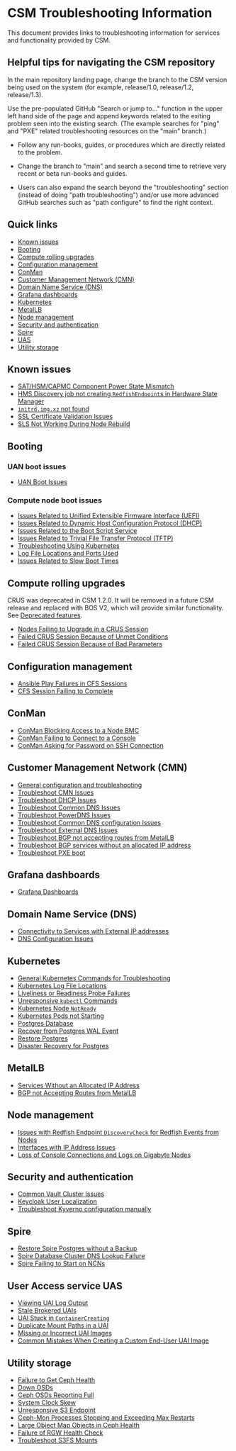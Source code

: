 # CSM Troubleshooting Information

This document provides links to troubleshooting information for services and functionality provided by CSM.

## Helpful tips for navigating the CSM repository

In the main repository landing page, change the branch to the CSM version being used on the system (for example, release/1.0, release/1.2, release/1.3).

Use the pre-populated GitHub "Search or jump to..." function in the upper left hand side of the page and append keywords related
to the exiting problem seen into the existing search. (The example searches for "ping" and "PXE" related troubleshooting resources on the "main" branch.)

* Follow any run-books, guides, or procedures which are directly related to the problem.

* Change the branch to "main" and search a second time to retrieve very recent or beta run-books and guides.

* Users can also expand the search beyond the "troubleshooting" section (instead of doing "path troubleshooting") and/or use more advanced GitHub searches such as "path configure" to find the right context.

## Quick links

* [Known issues](#known-issues)
* [Booting](#booting)
* [Compute rolling upgrades](#compute-rolling-upgrades)
* [Configuration management](#configuration-management)
* [ConMan](#conman)
* [Customer Management Network (CMN)](#customer-management-network-cmn)
* [Domain Name Service (DNS)](#domain-name-service-dns)
* [Grafana dashboards](#grafana-dashboards)
* [Kubernetes](#kubernetes)
* [MetalLB](#metallb)
* [Node management](#node-management)
* [Security and authentication](#security-and-authentication)
* [Spire](#spire)
* [UAS](#user-access-service-uas)
* [Utility storage](#utility-storage)

## Known issues

* [SAT/HSM/CAPMC Component Power State Mismatch](known_issues/component_power_state_mismatch.md)
* [HMS Discovery job not creating `RedfishEndpoint`s in Hardware State Manager](known_issues/discovery_job_not_creating_redfish_endpoints.md)
* [`initrd.img.xz` not found](known_issues/initrd.img.zx_not_found.md)
* [SSL Certificate Validation Issues](known_issues/ssl_certificate_validation_issues.md)
* [SLS Not Working During Node Rebuild](known_issues/SLS_Not_Working_During_Node_Rebuild.md)

## Booting

### UAN boot issues

* [UAN Boot Issues](../operations/boot_orchestration/Troubleshoot_UAN_Boot_Issues.md)

### Compute node boot issues

* [Issues Related to Unified Extensible Firmware Interface (UEFI)](../operations/boot_orchestration/Troubleshoot_Compute_Node_Boot_Issues_Related_to_Unified_Extensible_Firmware_Interface_UEFI.md)
* [Issues Related to Dynamic Host Configuration Protocol (DHCP)](../operations/boot_orchestration/Troubleshoot_Compute_Node_Boot_Issues_Related_to_Dynamic_Host_Configuration_Protocol_DHCP.md)
* [Issues Related to the Boot Script Service](../operations/boot_orchestration/Troubleshoot_Compute_Node_Boot_Issues_Related_to_the_Boot_Script_Service_BSS.md)
* [Issues Related to Trivial File Transfer Protocol (TFTP)](../operations/boot_orchestration/Troubleshoot_Compute_Node_Boot_Issues_Related_to_Trivial_File_Transfer_Protocol_TFTP.md)
* [Troubleshooting Using Kubernetes](../operations/boot_orchestration/Troubleshoot_Compute_Node_Boot_Issues_Using_Kubernetes.md)
* [Log File Locations and Ports Used](../operations/boot_orchestration/Log_File_Locations_and_Ports_Used_in_Compute_Node_Boot_Troubleshooting.md)
* [Issues Related to Slow Boot Times](../operations/boot_orchestration/Troubleshoot_Compute_Node_Boot_Issues_Related_to_Slow_Boot_Times.md)

## Compute rolling upgrades

CRUS was deprecated in CSM 1.2.0. It will be removed in a future CSM release and replaced with BOS V2, which will provide similar functionality.
See [Deprecated features](../introduction/differences.md#deprecated_features).

* [Nodes Failing to Upgrade in a CRUS Session](../operations/compute_rolling_upgrades/Troubleshoot_Nodes_Failing_to_Upgrade_in_a_CRUS_Session.md)
* [Failed CRUS Session Because of Unmet Conditions](../operations/compute_rolling_upgrades/Troubleshoot_a_Failed_CRUS_Session_Due_to_Unmet_Conditions.md)
* [Failed CRUS Session Because of Bad Parameters](../operations/compute_rolling_upgrades/Troubleshoot_a_Failed_CRUS_Session_Due_to_Bad_Parameters.md)

## Configuration management

* [Ansible Play Failures in CFS Sessions](../operations/configuration_management/Troubleshoot_Ansible_Play_Failures_in_CFS_Sessions.md)
* [CFS Session Failing to Complete](../operations/configuration_management/Troubleshoot_CFS_Session_Failing_to_Complete.md)

## ConMan

* [ConMan Blocking Access to a Node BMC](../operations/conman/Troubleshoot_ConMan_Blocking_Access_to_a_Node_BMC.md)
* [ConMan Failing to Connect to a Console](../operations/conman/Troubleshoot_ConMan_Failing_to_Connect_to_a_Console.md)
* [ConMan Asking for Password on SSH Connection](../operations/conman/Troubleshoot_ConMan_Asking_for_Password_on_SSH_Connection.md)

## Customer Management Network (CMN)

* [General configuration and troubleshooting](../operations/network/management_network/README.md)
* [Troubleshoot CMN Issues](../operations/network/customer_accessible_networks/Troubleshoot_CMN_Issues.md)
* [Troubleshoot DHCP Issues](../operations/network/dhcp/Troubleshoot_DHCP_Issues.md)
* [Troubleshoot Common DNS Issues](../operations/network/dns/Troubleshoot_Common_DNS_Issues.md)
* [Troubleshoot PowerDNS Issues](../operations/network/dns/Troubleshoot_PowerDNS.md)
* [Troubleshoot Common DNS configuration Issues](../operations/network/external_dns/Troubleshoot_DNS_Configuration_Issues.md)
* [Troubleshoot External DNS Issues](../operations/network/external_dns/Troubleshoot_Systems_Not_Provisioned_with_External_IP_Addresses.md)
* [Troubleshoot BGP not accepting routes from MetalLB](../operations/network/metallb_bgp/Troubleshoot_BGP_not_Accepting_Routes_from_MetalLB.md)
* [Troubleshoot BGP services without an allocated IP address](../operations/network/metallb_bgp/Troubleshoot_Services_without_an_Allocated_IP_Address.md)
* [Troubleshoot PXE boot](../install/troubleshooting_pxe_boot.md)

## Grafana dashboards

* [Grafana Dashboards](../operations/system_management_health/Troubleshoot_Grafana_Dashboard.md)

## Domain Name Service (DNS)

* [Connectivity to Services with External IP addresses](../operations/network/external_dns/Troubleshoot_Systems_Not_Provisioned_with_External_IP_Addresses.md)
* [DNS Configuration Issues](../operations/network/external_dns/Troubleshoot_DNS_Configuration_Issues.md)

## Kubernetes

* [General Kubernetes Commands for Troubleshooting](kubernetes/Kubernetes_Troubleshooting_Information.md)
* [Kubernetes Log File Locations](kubernetes/Kubernetes_Log_File_Locations.md)
* [Liveliness or Readiness Probe Failures](kubernetes/Troubleshoot_Liveliness_Readiness_Probe_Failures.md)
* [Unresponsive `kubectl` Commands](kubernetes/Troubleshoot_Unresponsive_kubectl_Commands.md)
* [Kubernetes Node `NotReady`](kubernetes/Troubleshoot_Kubernetes_Node_NotReady.md)
* [Kubernetes Pods not Starting](kubernetes/Troubleshoot_Kubernetes_Pods_Not_Starting.md)
* [Postgres Database](../operations/kubernetes/Troubleshoot_Postgres_Database.md)
* [Recover from Postgres WAL Event](../operations/kubernetes/Troubleshoot_Postgres_Database.md)
* [Restore Postgres](../operations/kubernetes/Restore_Postgres.md)
* [Disaster Recovery for Postgres](../operations/kubernetes/Disaster_Recovery_Postgres.md)

## MetalLB

* [Services Without an Allocated IP Address](../operations/network/metallb_bgp/Troubleshoot_Services_without_an_Allocated_IP_Address.md)
* [BGP not Accepting Routes from MetalLB](../operations/network/metallb_bgp/Troubleshoot_BGP_not_Accepting_Routes_from_MetalLB.md)

## Node management

* [Issues with Redfish Endpoint `DiscoveryCheck` for Redfish Events from Nodes](../operations/node_management/Troubleshoot_Issues_with_Redfish_Endpoint_Discovery.md)
* [Interfaces with IP Address Issues](../operations/node_management/Troubleshoot_Interfaces_with_IP_Address_Issues.md)
* [Loss of Console Connections and Logs on Gigabyte Nodes](../operations/node_management/Troubleshoot_Loss_of_Console_Connections_and_Logs_on_Gigabyte_Nodes.md)

## Security and authentication

* [Common Vault Cluster Issues](../operations/security_and_authentication/Troubleshoot_Common_Vault_Cluster_Issues.md)
* [Keycloak User Localization](../operations/security_and_authentication/Keycloak_User_Localization.md)
* [Troubleshoot Kyverno configuration manually](../operations/security_and_authentication/Troubleshoot_Kyverno_Configuration_manually.md)

## Spire

* [Restore Spire Postgres without a Backup](../operations/spire/Restore_Spire_Postgres_without_a_Backup.md)
* [Spire Database Cluster DNS Lookup Failure](known_issues/spire_database_lookup_error.md)
* [Spire Failing to Start on NCNs](../operations/spire/Troubleshoot_Spire_Failing_to_Start_on_NCNs.md)

## User Access service UAS

* [Viewing UAI Log Output](../operations/UAS_user_and_admin_topics/Troubleshoot_UAIs_by_Viewing_Log_Output.md)
* [Stale Brokered UAIs](../operations/UAS_user_and_admin_topics/Troubleshoot_Stale_Brokered_UAIs.md)
* [UAI Stuck in `ContainerCreating`](../operations/UAS_user_and_admin_topics/Troubleshoot_UAI_Stuck_in_ContainerCreating.md)
* [Duplicate Mount Paths in a UAI](../operations/UAS_user_and_admin_topics/Troubleshoot_Duplicate_Mount_Paths_in_a_UAI.md)
* [Missing or Incorrect UAI Images](../operations/UAS_user_and_admin_topics/Troubleshoot_Missing_or_Incorrect_UAI_Images.md)
* [Common Mistakes When Creating a Custom End-User UAI Image](../operations/UAS_user_and_admin_topics/Troubleshoot_Common_Mistakes_when_Creating_a_Custom_End-User_UAI_Image.md)

## Utility storage

* [Failure to Get Ceph Health](../operations/utility_storage/Troubleshoot_Failure_to_Get_Ceph_Health.md)
* [Down OSDs](../operations/utility_storage/Troubleshoot_a_Down_OSD.md)
* [Ceph OSDs Reporting Full](../operations/utility_storage/Troubleshoot_Ceph_OSDs_Reporting_Full.md)
* [System Clock Skew](../operations/utility_storage/Troubleshoot_System_Clock_Skew.md)
* [Unresponsive S3 Endpoint](../operations/utility_storage/Troubleshoot_an_Unresponsive_S3_Endpoint.md)
* [Ceph-Mon Processes Stopping and Exceeding Max Restarts](../operations/utility_storage/Troubleshoot_Ceph-Mon_Processes_Stopping_and_Exceeding_Max_Restarts.md)
* [Large Object Map Objects in Ceph Health](../operations/utility_storage/Troubleshoot_Large_Object_Map_Objects_in_Ceph_Health.md)
* [Failure of RGW Health Check](../operations/utility_storage/Troubleshoot_RGW_Health_Check_Fail.md)
* [Troubleshoot S3FS Mounts](../operations/utility_storage/Troubleshoot_S3FS_Mounts.md)
